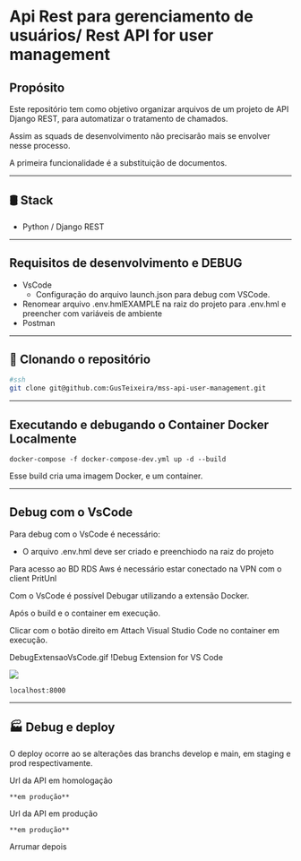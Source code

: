 # Api Rest para gerenciamento de usuários/ Rest API for user management


## Propósito
Este repositório tem como objetivo organizar  arquivos de um projeto de API Django REST, para automatizar o tratamento de chamados.

Assim as squads de desenvolvimento não precisarão mais se envolver nesse processo. 

A primeira funcionalidade é a substituição de documentos.


---
## 🛢️ Stack
- Python / Django REST


---
## Requisitos de desenvolvimento e DEBUG

- VsCode
    - Configuração do arquivo launch.json para debug com VSCode.
- Renomear arquivo .env.hmlEXAMPLE na raiz do projeto para .env.hml e preencher com variáveis de ambiente
- Postman


---
## 🐑 Clonando o repositório

``` bash
#ssh
git clone git@github.com:GusTeixeira/mss-api-user-management.git
```
---
## Executando e debugando o Container Docker Localmente

```
docker-compose -f docker-compose-dev.yml up -d --build
```
Esse build cria uma imagem Docker, e um container.



---
## Debug com o VsCode
Para debug com o VsCode é necessário:
- O arquivo .env.hml deve ser criado e preenchiodo  na raiz do projeto

Para acesso ao BD RDS Aws é necessário estar conectado na VPN com o client PritUnl

Com o VsCode é possível Debugar utilizando a extensão Docker.

Após o build e o container em execução. 

Clicar com o botão direito em Attach Visual Studio Code no container em execução.

DebugExtensaoVsCode.gif
!Debug Extension for VS Code

![](assets/DebugExtensaoVsCode.gif)


```
localhost:8000
```

---
## 🏭 Debug e deploy

O deploy ocorre ao se  alterações das branchs develop e main, em staging e prod respectivamente. 


Url da API em homologação

```
**em produção**
```

Url da API em produção

```
**em produção**
```

Arrumar depois

